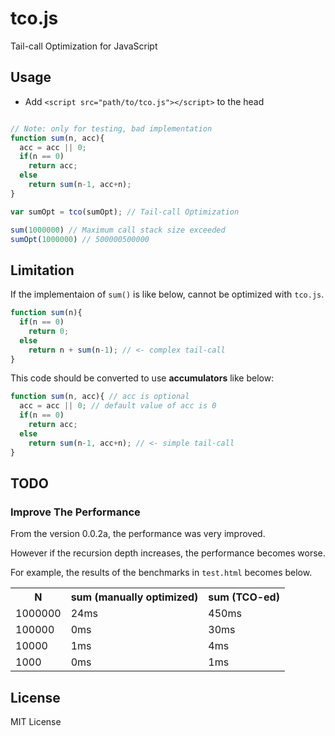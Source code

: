 # tco.js

Tail-call Optimization for JavaScript

## Usage

- Add `<script src="path/to/tco.js"></script>` to the head

```javascript

// Note: only for testing, bad implementation
function sum(n, acc){
  acc = acc || 0;
  if(n == 0)
    return acc;
  else
    return sum(n-1, acc+n);
}

var sumOpt = tco(sumOpt); // Tail-call Optimization

sum(1000000) // Maximum call stack size exceeded
sumOpt(1000000) // 500000500000
```

## Limitation

If the implementaion of `sum()` is like below, cannot be optimized with `tco.js`.

```javascript
function sum(n){
  if(n == 0)
    return 0;
  else
    return n + sum(n-1); // <- complex tail-call
}
```
This code should be converted to use **accumulators** like below:

```javascript
function sum(n, acc){ // acc is optional
  acc = acc || 0; // default value of acc is 0
  if(n == 0)
    return acc;
  else
    return sum(n-1, acc+n); // <- simple tail-call
}
```

## TODO

### Improve The Performance

From the version 0.0.2a, the performance was very improved.

However if the recursion depth increases, the performance becomes worse.

For example, the results of the benchmarks in `test.html` becomes below.

<table>
<tr><th>N</th><th>sum (manually optimized)</th><th>sum (TCO-ed)</th></tr>
<tr><td>1000000</td><td>24ms</td><td>450ms</td></tr>
<tr><td>100000</td><td>0ms</td><td>30ms</td></tr>
<tr><td>10000</td><td>1ms</td><td>4ms</td></tr>
<tr><td>1000</td><td>0ms</td><td>1ms</td></tr>
</table>


## License

MIT License
